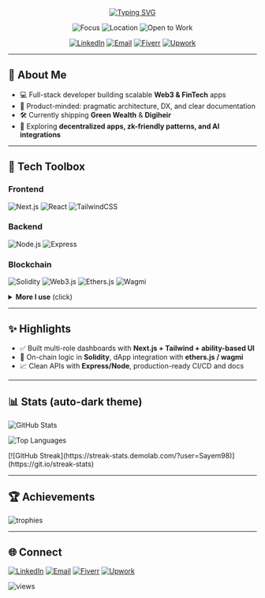 <!-- Profile Header -->
<div align="center">

<!-- Typing banner -->
<a href="https://github.com/Sayem98">
  <img src="https://readme-typing-svg.demolab.com?font=Geist+Mono&weight=600&size=28&pause=800&center=true&vCenter=true&width=700&lines=Hi%2C+I'm+Sayem+%F0%9F%91%8B;Full-stack+%7C+Web3+%7C+FinTech+Builder;Node.js+%7C+Next.js+%7C+Solidity+%7C+Ethers.js;Shipping+Green+Wealth+%26+Digiheir" alt="Typing SVG" />
</a>

<!-- Quick badges -->
<p>
  <img alt="Focus" src="https://img.shields.io/badge/Focus-Web3%20%26%20FinTech-7A5AF8?style=for-the-badge" />
  <img alt="Location" src="https://img.shields.io/badge/Base-Dhaka-0EA5E9?style=for-the-badge" />
  <img alt="Open to Work" src="https://img.shields.io/badge/Available-Freelance-22C55E?style=for-the-badge" />
</p>

<!-- Socials -->
<p>
  <a href="https://www.linkedin.com/in/sayem-abedin/"><img alt="LinkedIn" src="https://img.shields.io/badge/LinkedIn-0A66C2?logo=linkedin&logoColor=white&style=for-the-badge"></a>
  <a href="mailto:sayemabedin.bd@gmail.com"><img alt="Email" src="https://img.shields.io/badge/Email-D14836?logo=gmail&logoColor=white&style=for-the-badge"></a>
  <a href="https://www.fiverr.com/sayem_abedin/"><img alt="Fiverr" src="https://img.shields.io/badge/Fiverr-1DBF73?logo=fiverr&logoColor=white&style=for-the-badge"></a>
  <a href="https://www.upwork.com/freelancers/~01ed29c46ac701c056"><img alt="Upwork" src="https://img.shields.io/badge/Upwork-6FDA44?logo=upwork&logoColor=white&style=for-the-badge"></a>
</p>

</div>

---

## 🚀 About Me
- 💻 Full-stack developer building scalable **Web3 & FinTech** apps  
- 🧭 Product-minded: pragmatic architecture, DX, and clear documentation  
- 🛠 Currently shipping **Green Wealth** & **Digiheir**  
- 🌱 Exploring **decentralized apps, zk-friendly patterns, and AI integrations**

---

## 🧰 Tech Toolbox

### Frontend
<p>
  <img alt="Next.js" src="https://img.shields.io/badge/Next.js-000000?logo=nextdotjs&logoColor=white&style=for-the-badge" />
  <img alt="React" src="https://img.shields.io/badge/React-20232a?logo=react&logoColor=61DAFB&style=for-the-badge" />
  <img alt="TailwindCSS" src="https://img.shields.io/badge/TailwindCSS-0ea5e9?logo=tailwindcss&logoColor=white&style=for-the-badge" />
</p>

### Backend
<p>
  <img alt="Node.js" src="https://img.shields.io/badge/Node.js-339933?logo=nodedotjs&logoColor=white&style=for-the-badge" />
  <img alt="Express" src="https://img.shields.io/badge/Express-000000?logo=express&logoColor=white&style=for-the-badge" />
</p>

### Blockchain
<p>
  <img alt="Solidity" src="https://img.shields.io/badge/Solidity-363636?logo=solidity&logoColor=white&style=for-the-badge" />
  <img alt="Web3.js" src="https://img.shields.io/badge/Web3.js-F16822?logo=web3dotjs&logoColor=white&style=for-the-badge" />
  <img alt="Ethers.js" src="https://img.shields.io/badge/Ethers.js-3C3C3D?logo=ethereum&logoColor=white&style=for-the-badge" />
  <img alt="Wagmi" src="https://img.shields.io/badge/wagmi-111827?style=for-the-badge" />
</p>

<details>
  <summary><b>More I use</b> (click)</summary>
  <br>
  <img alt="TypeScript" src="https://img.shields.io/badge/TypeScript-3178C6?logo=typescript&logoColor=white&style=flat">&nbsp;
  <img alt="PostgreSQL" src="https://img.shields.io/badge/PostgreSQL-316192?logo=postgresql&logoColor=white&style=flat">&nbsp;
  <img alt="MongoDB" src="https://img.shields.io/badge/MongoDB-4EA94B?logo=mongodb&logoColor=white&style=flat">&nbsp;
  <img alt="Prisma" src="https://img.shields.io/badge/Prisma-2D3748?logo=prisma&logoColor=white&style=flat">&nbsp;
  <img alt="Docker" src="https://img.shields.io/badge/Docker-2496ED?logo=docker&logoColor=white&style=flat">
</details>

---

## ✨ Highlights
- ✅ Built multi-role dashboards with **Next.js + Tailwind + ability-based UI**
- 🔐 On-chain logic in **Solidity**, dApp integration with **ethers.js / wagmi**
- 📈 Clean APIs with **Express/Node**, production-ready CI/CD and docs

---



## 📊 Stats (auto-dark theme)

<p align="left">
  <!-- GitHub Stats -->
  <picture>
    <source media="(prefers-color-scheme: dark)" srcset="https://github-readme-stats.vercel.app/api?username=Sayem98&show_icons=true&count_private=true&hide_rank=false&theme=tokyonight" />
    <source media="(prefers-color-scheme: light)" srcset="https://github-readme-stats.vercel.app/api?username=Sayem98&show_icons=true&count_private=true&hide_rank=false&theme=default" />
    <img alt="GitHub Stats" src="https://github-readme-stats.vercel.app/api?username=Sayem98&show_icons=true&count_private=true" />
  </picture>
</p>

<p align="left">
  <!-- Top Languages -->
  <picture>
    <source media="(prefers-color-scheme: dark)" srcset="https://github-readme-stats.vercel.app/api/top-langs/?username=Sayem98&layout=compact&theme=tokyonight&hide=css,html" />
    <source media="(prefers-color-scheme: light)" srcset="https://github-readme-stats.vercel.app/api/top-langs/?username=Sayem98&layout=compact&theme=default&hide=css,html" />
    <img alt="Top Languages" src="https://github-readme-stats.vercel.app/api/top-langs/?username=Sayem98&layout=compact&hide=css,html" />
  </picture>
</p>

<!-- Streak (optional) -->
<p align="left">
  [![GitHub Streak](https://streak-stats.demolab.com/?user=Sayem98)](https://git.io/streak-stats)
</p>

---

## 🏆 Achievements
<p>
  <img src="https://github-profile-trophy.vercel.app/?username=Sayem98&theme=onedark&no-frame=true&row=1&column=6&margin-w=8" alt="trophies" />
</p>

---

## 🌐 Connect
<p>
  <a href="https://www.linkedin.com/in/sayem-abedin/"><img alt="LinkedIn" src="https://img.shields.io/badge/LinkedIn-0A66C2?logo=linkedin&logoColor=white&style=for-the-badge"></a>
  <a href="mailto:sayemabedin.bd@gmail.com"><img alt="Email" src="https://img.shields.io/badge/Email-D14836?logo=gmail&logoColor=white&style=for-the-badge"></a>
  <a href="https://www.fiverr.com/sayem_abedin/"><img alt="Fiverr" src="https://img.shields.io/badge/Fiverr-1DBF73?logo=fiverr&logoColor=white&style=for-the-badge"></a>
  <a href="https://www.upwork.com/freelancers/~01ed29c46ac701c056"><img alt="Upwork" src="https://img.shields.io/badge/Upwork-6FDA44?logo=upwork&logoColor=white&style=for-the-badge"></a>
</p>

<!-- Profile Views (optional) -->
<p><img src="https://komarev.com/ghpvc/?username=Sayem98&label=Profile%20Views&color=7C3AED&style=flat" alt="views" /></p>

